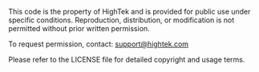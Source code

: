 This code is the property of HighTek and is provided for public use under specific conditions.
Reproduction, distribution, or modification is not permitted without prior written permission.

To request permission, contact: support@hightek.com

Please refer to the LICENSE file for detailed copyright and usage terms.
